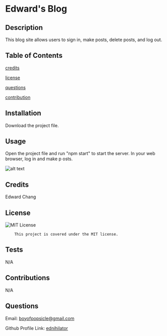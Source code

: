 # Edward's Blog

## Description

This blog site allows users to sign in, make posts, delete posts, and log out. 

## Table of Contents 

[credits](#credits)

[license](#license)

[questions](#questions)

[contribution](#contributions)

## Installation

Download the project file.

## Usage

Open the project file and run "npm start" to start the server. In your web browser, log in and make p osts.

   ![alt text](assets/images/screenshot.png)

## Credits

Edward Chang

## License

![MIT License](https://img.shields.io/badge/license-MIT-blue.svg)

        This project is covered under the MIT license.

## Tests

N/A

## Contributions

N/A

## Questions

Email: boyofpopsicle@gmail.com

Github Profile Link: [ednihilator](https://www.github.com/ednihilator)